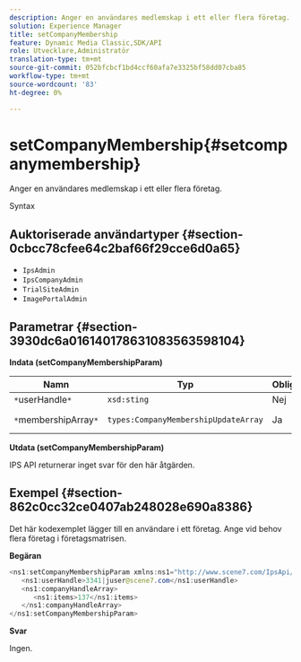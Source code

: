```yaml
---
description: Anger en användares medlemskap i ett eller flera företag.
solution: Experience Manager
title: setCompanyMembership
feature: Dynamic Media Classic,SDK/API
role: Utvecklare,Administratör
translation-type: tm+mt
source-git-commit: 052bfcbcf1bd4ccf60afa7e3325bf58dd07cba85
workflow-type: tm+mt
source-wordcount: '83'
ht-degree: 0%

---
```



# setCompanyMembership{#setcompanymembership}

Anger en användares medlemskap i ett eller flera företag.

Syntax

## Auktoriserade användartyper {#section-0cbcc78cfee64c2baf66f29cce6d0a65}

* `IpsAdmin`
* `IpsCompanyAdmin`
* `TrialSiteAdmin`
* `ImagePortalAdmin`

## Parametrar {#section-3930dc6a016140178631083563598104}

**Indata (setCompanyMembershipParam)**

| Namn | Typ | Obligatoriskt | Beskrivning |
|---|---|---|---|
| `*`userHandle`*` | `xsd:sting` | Nej | Användarhandtag. |
| `*`membershipArray`*` | `types:CompanyMembershipUpdateArray` | Ja | Array med företag. |

**Utdata (setCompanyMembershipParam)**

IPS API returnerar inget svar för den här åtgärden.

## Exempel {#section-862c0cc32ce0407ab248028e690a8386}

Det här kodexemplet lägger till en användare i ett företag. Ange vid behov flera företag i företagsmatrisen.

**Begäran**

```java
<ns1:setCompanyMembershipParam xmlns:ns1="http://www.scene7.com/IpsApi/xsd">
   <ns1:userHandle>3341|juser@scene7.com</ns1:userHandle>
   <ns1:companyHandleArray>
      <ns1:items>137</ns1:items>
   </ns1:companyHandleArray>
</ns1:setCompanyMembershipParam>
```

**Svar**

Ingen.
